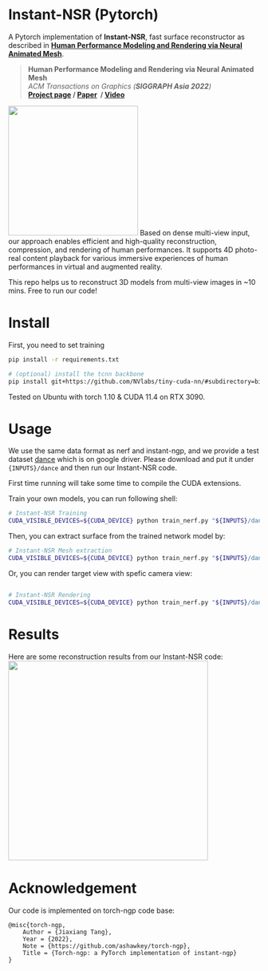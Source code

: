 # Instant-NSR (Pytorch)

A Pytorch implementation of __Instant-NSR__, fast surface reconstructor as described in [__Human Performance Modeling
and Rendering via Neural Animated Mesh__](https://arxiv.org/pdf/2209.08468.pdf).

> __Human Performance Modeling and Rendering via Neural Animated Mesh__  
> _ACM Transactions on Graphics (__SIGGRAPH Asia 2022__)_  
> __[Project page](https://zhaofuq.github.io/NeuralAM/)&nbsp;/ [Paper](https://arxiv.org/pdf/2209.08468.pdf)
&nbsp;/ [Video](https://www.youtube.com/watch?v=k6cmr8HVHrQ)__

<img src="assets/pipeline.jpg" height="260"/> 
Based on dense multi-view input, our approach enables efficient and high-quality reconstruction, compression, and rendering of human performances. It supports 4D photo-real content playback for various immersive experiences of human performances in virtual and augmented reality.

This repo helps us to reconstruct 3D models from multi-view images in ~10 mins. Free to run our code!

# Install

First, you need to set training

```bash
pip install -r requirements.txt

# (optional) install the tcnn backbone
pip install git+https://github.com/NVlabs/tiny-cuda-nn/#subdirectory=bindings/torch
```

Tested on Ubuntu with torch 1.10 & CUDA 11.4 on RTX 3090.

# Usage

We use the same data format as nerf and instant-ngp, and we provide a test
dataset [dance](https://drive.google.com/drive/folders/180qoFqABXjBDwW2hHa14A6bmV-Sj1qqJ?usp=sharing) which is on google
driver.
Please download and put it under `{INPUTS}/dance` and then run our Instant-NSR code.

First time running will take some time to compile the CUDA extensions.

Train your own models, you can run following shell:

```bash
# Instant-NSR Training
CUDA_VISIBLE_DEVICES=${CUDA_DEVICE} python train_nerf.py "${INPUTS}/dance"  --workspace "${WORKSAPCE}" --downscale 1 --network sdf
```

Then, you can extract surface from the trained network model by:

```bash
# Instant-NSR Mesh extraction
CUDA_VISIBLE_DEVICES=${CUDA_DEVICE} python train_nerf.py "${INPUTS}/dance"  --workspace "${WORKSAPCE}" --downscale 1 --network sdf -mode mesh

```

Or, you can render target view with spefic camera view:

```bash

# Instant-NSR Rendering
CUDA_VISIBLE_DEVICES=${CUDA_DEVICE} python train_nerf.py "${INPUTS}/dance"  --workspace "${WORKSAPCE}" --downscale 1 --network sdf -mode render
```

# Results

Here are some reconstruction results from our Instant-NSR code:
<img src="assets/results.gif" height="400"/>

# Acknowledgement

Our code is implemented on torch-ngp code base:

```
@misc{torch-ngp,
    Author = {Jiaxiang Tang},
    Year = {2022},
    Note = {https://github.com/ashawkey/torch-ngp},
    Title = {Torch-ngp: a PyTorch implementation of instant-ngp}
}
```
